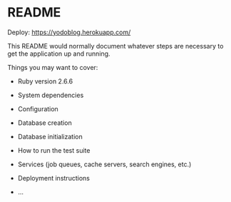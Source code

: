 # README

Deploy:
https://yodoblog.herokuapp.com/

This README would normally document whatever steps are necessary to get the
application up and running.

Things you may want to cover:

* Ruby version
  2.6.6
* System dependencies

* Configuration

* Database creation

* Database initialization

* How to run the test suite

* Services (job queues, cache servers, search engines, etc.)

* Deployment instructions
  
* ...
